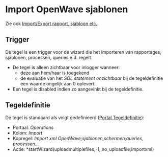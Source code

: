 # Import OpenWave sjablonen

Zie ook [Import/Export rapport, sjabloon etc.](/docs/probleemoplossing/programmablokken/import_export_xlm.md).

## Trigger

De tegel is een trigger voor de wizard die het importeren van rapportages, sjablonen, processen, queries e.d. regelt.

* De tegel is alleen zichtbaar voor inlogger wanneer:
  * deze aan hem/haar is toegekend
  * de evaluatie van het *SQL statement onzichtbaar* bij de tegeldefinitie een waarde ongelijk aan 0 oplevert.
* Een tegel is disabled indien zo aangevinkt bij de tegeldefinitie.

## Tegeldefinitie

De tegel is standaard als volgt gedefinieerd ([Portal Tegeldefinitie](/docs/instellen_inrichten/portaldefinitie/portal_tegel.md)):

* Portaal: *Operations*
* Kolom: *Import*
* Kopregel: *Import xml OpenWave;sjablonen,schermen;queries, processen…*
* Actie: *startWizard(uploadmultiplefiles,-1,,no_uploadfile;importxml)
